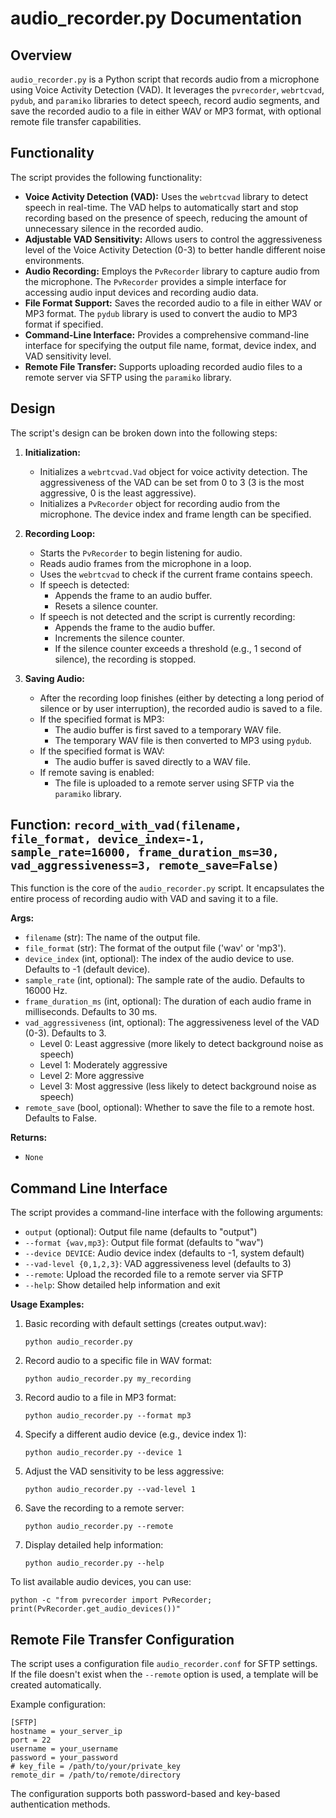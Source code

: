 # audio_recorder.py Documentation

## Overview

`audio_recorder.py` is a Python script that records audio from a microphone using Voice Activity Detection (VAD). It leverages the `pvrecorder`, `webrtcvad`, `pydub`, and `paramiko` libraries to detect speech, record audio segments, and save the recorded audio to a file in either WAV or MP3 format, with optional remote file transfer capabilities.

## Functionality

The script provides the following functionality:

-   **Voice Activity Detection (VAD):** Uses the `webrtcvad` library to detect speech in real-time. The VAD helps to automatically start and stop recording based on the presence of speech, reducing the amount of unnecessary silence in the recorded audio.
-   **Adjustable VAD Sensitivity:** Allows users to control the aggressiveness level of the Voice Activity Detection (0-3) to better handle different noise environments.
-   **Audio Recording:** Employs the `PvRecorder` library to capture audio from the microphone. The `PvRecorder` provides a simple interface for accessing audio input devices and recording audio data.
-   **File Format Support:** Saves the recorded audio to a file in either WAV or MP3 format. The `pydub` library is used to convert the audio to MP3 format if specified.
-   **Command-Line Interface:** Provides a comprehensive command-line interface for specifying the output file name, format, device index, and VAD sensitivity level.
-   **Remote File Transfer:** Supports uploading recorded audio files to a remote server via SFTP using the `paramiko` library.

## Design

The script's design can be broken down into the following steps:

1.  **Initialization:**
    -   Initializes a `webrtcvad.Vad` object for voice activity detection. The aggressiveness of the VAD can be set from 0 to 3 (3 is the most aggressive, 0 is the least aggressive).
    -   Initializes a `PvRecorder` object for recording audio from the microphone. The device index and frame length can be specified.

2.  **Recording Loop:**
    -   Starts the `PvRecorder` to begin listening for audio.
    -   Reads audio frames from the microphone in a loop.
    -   Uses the `webrtcvad` to check if the current frame contains speech.
    -   If speech is detected:
        -   Appends the frame to an audio buffer.
        -   Resets a silence counter.
    -   If speech is not detected and the script is currently recording:
        -   Appends the frame to the audio buffer.
        -   Increments the silence counter.
        -   If the silence counter exceeds a threshold (e.g., 1 second of silence), the recording is stopped.

3.  **Saving Audio:**
    -   After the recording loop finishes (either by detecting a long period of silence or by user interruption), the recorded audio is saved to a file.
    -   If the specified format is MP3:
        -   The audio buffer is first saved to a temporary WAV file.
        -   The temporary WAV file is then converted to MP3 using `pydub`.
    -   If the specified format is WAV:
        -   The audio buffer is saved directly to a WAV file.
    -   If remote saving is enabled:
        -   The file is uploaded to a remote server using SFTP via the `paramiko` library.

## Function: `record_with_vad(filename, file_format, device_index=-1, sample_rate=16000, frame_duration_ms=30, vad_aggressiveness=3, remote_save=False)`

This function is the core of the `audio_recorder.py` script. It encapsulates the entire process of recording audio with VAD and saving it to a file.

**Args:**

-   `filename` (str): The name of the output file.
-   `file_format` (str): The format of the output file ('wav' or 'mp3').
-   `device_index` (int, optional): The index of the audio device to use. Defaults to -1 (default device).
-   `sample_rate` (int, optional): The sample rate of the audio. Defaults to 16000 Hz.
-   `frame_duration_ms` (int, optional): The duration of each audio frame in milliseconds. Defaults to 30 ms.
-   `vad_aggressiveness` (int, optional): The aggressiveness level of the VAD (0-3). Defaults to 3.
    - Level 0: Least aggressive (more likely to detect background noise as speech)
    - Level 1: Moderately aggressive
    - Level 2: More aggressive
    - Level 3: Most aggressive (less likely to detect background noise as speech)
-   `remote_save` (bool, optional): Whether to save the file to a remote host. Defaults to False.

**Returns:**

-   `None`

## Command Line Interface

The script provides a command-line interface with the following arguments:

-   `output` (optional): Output file name (defaults to "output")
-   `--format {wav,mp3}`: Output file format (defaults to "wav")
-   `--device DEVICE`: Audio device index (defaults to -1, system default)
-   `--vad-level {0,1,2,3}`: VAD aggressiveness level (defaults to 3)
-   `--remote`: Upload the recorded file to a remote server via SFTP
-   `--help`: Show detailed help information and exit

**Usage Examples:**

1. Basic recording with default settings (creates output.wav):
   ```
   python audio_recorder.py
   ```

2. Record audio to a specific file in WAV format:
   ```
   python audio_recorder.py my_recording
   ```

3. Record audio to a file in MP3 format:
   ```
   python audio_recorder.py --format mp3
   ```

4. Specify a different audio device (e.g., device index 1):
   ```
   python audio_recorder.py --device 1
   ```

5. Adjust the VAD sensitivity to be less aggressive:
   ```
   python audio_recorder.py --vad-level 1
   ```

6. Save the recording to a remote server:
   ```
   python audio_recorder.py --remote
   ```

7. Display detailed help information:
   ```
   python audio_recorder.py --help
   ```

To list available audio devices, you can use:
```
python -c "from pvrecorder import PvRecorder; print(PvRecorder.get_audio_devices())"
```

## Remote File Transfer Configuration

The script uses a configuration file `audio_recorder.conf` for SFTP settings. If the file doesn't exist when the `--remote` option is used, a template will be created automatically.

Example configuration:
```
[SFTP]
hostname = your_server_ip
port = 22
username = your_username
password = your_password
# key_file = /path/to/your/private_key
remote_dir = /path/to/remote/directory
```

The configuration supports both password-based and key-based authentication methods.
